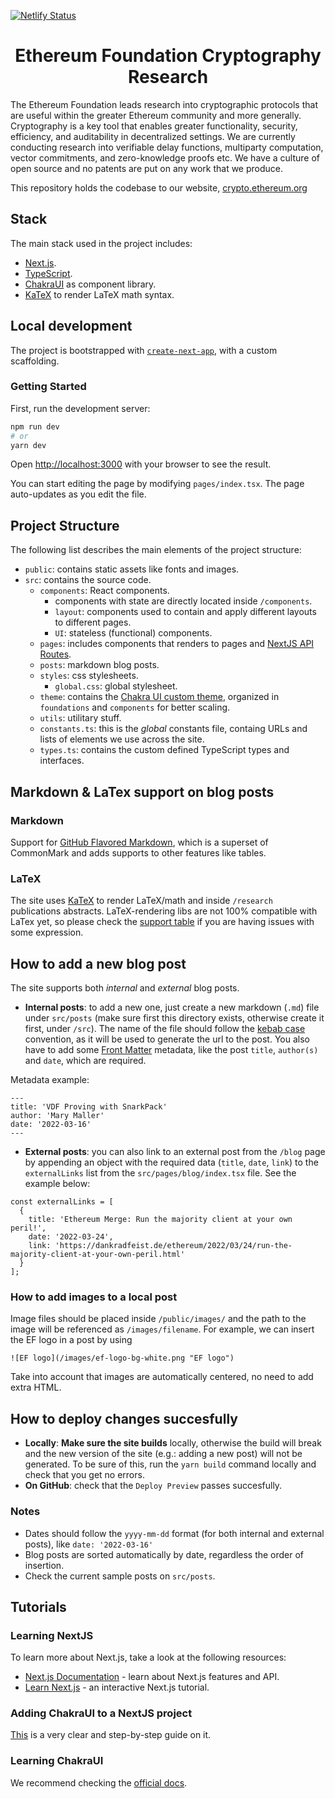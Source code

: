 [![Netlify Status](https://api.netlify.com/api/v1/badges/5d7b96c5-01cc-4feb-867f-109a2e2c9277/deploy-status)](https://app.netlify.com/sites/cryptography-research/deploys)

<h1 align="center">
  Ethereum Foundation Cryptography Research
</h1>

The Ethereum Foundation leads research into cryptographic protocols that are useful within
the greater Ethereum community and more generally. Cryptography is a key tool that enables
greater functionality, security, efficiency, and auditability in decentralized settings.
We are currently conducting research into verifiable delay functions, multiparty
computation, vector commitments, and zero-knowledge proofs etc. We have a culture of open
source and no patents are put on any work that we produce.

This repository holds the codebase to our website, [crypto.ethereum.org](crypto.ethereum.org)

## Stack

The main stack used in the project includes:

- [Next.js](https://nextjs.org/).
- [TypeScript](https://www.typescriptlang.org/).
- [ChakraUI](https://chakra-ui.com/) as component library.
- [KaTeX](https://katex.org/) to render LaTeX math syntax.

## Local development

The project is bootstrapped with [`create-next-app`](https://github.com/vercel/next.js/tree/canary/packages/create-next-app), with a custom scaffolding.

### Getting Started

First, run the development server:

```bash
npm run dev
# or
yarn dev
```

Open [http://localhost:3000](http://localhost:3000) with your browser to see the result.

You can start editing the page by modifying `pages/index.tsx`. The page auto-updates as you edit the file.

## Project Structure

The following list describes the main elements of the project structure:

- `public`: contains static assets like fonts and images.
- `src`: contains the source code.
  - `components`: React components.
    - components with state are directly located inside `/components`.
    - `layout`: components used to contain and apply different layouts to different pages.
    - `UI`: stateless (functional) components.
  - `pages`: includes components that renders to pages and [NextJS API Routes](https://nextjs.org/docs/api-routes/introduction).
  - `posts`: markdown blog posts.
  - `styles`: css stylesheets.
    - `global.css`: global stylesheet.
  - `theme`: contains the [Chakra UI custom theme](https://chakra-ui.com/docs/styled-system/theming/customize-theme), organized in `foundations` and `components` for better scaling.
  - `utils`: utilitary stuff.
  - `constants.ts`: this is the _global_ constants file, containg URLs and lists of elements we use across the site.
  - `types.ts`: contains the custom defined TypeScript types and interfaces.

## Markdown & LaTex support on blog posts

### Markdown

Support for [GitHub Flavored Markdown](https://github.github.com/gfm/), which is a superset of CommonMark and adds supports to other features like tables.

### LaTeX

The site uses [KaTeX](https://katex.org) to render LaTeX/math and inside `/research` publications abstracts. LaTeX-rendering libs are not 100% compatible with LaTex yet, so please check the [support table](https://katex.org/docs/support_table.html) if you are having issues with some expression.

## How to add a new blog post

The site supports both _internal_ and _external_ blog posts.

- **Internal posts**: to add a new one, just create a new markdown (`.md`) file under `src/posts` (make sure first this directory exists, otherwise create it first, under `/src`). The name of the file should follow the [kebab case](https://www.theserverside.com/definition/Kebab-case) convention, as it will be used to generate the url to the post. You also have to add some [Front Matter](https://frontmatter.codes/docs/markdown) metadata, like the post `title`, `author(s)` and `date`, which are required.

Metadata example:

```
---
title: 'VDF Proving with SnarkPack'
author: 'Mary Maller'
date: '2022-03-16'
---
```

- **External posts**: you can also link to an external post from the `/blog` page by appending an object with the required data (`title`, `date`, `link`) to the `externalLinks` list from the `src/pages/blog/index.tsx` file. See the example below:

```
const externalLinks = [
  {
    title: 'Ethereum Merge: Run the majority client at your own peril!',
    date: '2022-03-24',
    link: 'https://dankradfeist.de/ethereum/2022/03/24/run-the-majority-client-at-your-own-peril.html'
  }
];
```

### How to add images to a local post

Image files should be placed inside `/public/images/` and the path to the image will be referenced as `/images/filename`. For example, we can insert the EF logo in a post by using

```
![EF logo](/images/ef-logo-bg-white.png "EF logo")
```

Take into account that images are automatically centered, no need to add extra HTML.

## How to deploy changes succesfully

- **Locally**: **Make sure the site builds** locally, otherwise the build will break and the new version of the site (e.g.: adding a new post) will not be generated. To be sure of this, run the `yarn build` command locally and check that you get no errors.
- **On GitHub**: check that the `Deploy Preview` passes succesfully.

### Notes

- Dates should follow the `yyyy-mm-dd` format (for both internal and external posts), like `date: '2022-03-16'`
- Blog posts are sorted automatically by date, regardless the order of insertion.
- Check the current sample posts on `src/posts`.

## Tutorials

### Learning NextJS

To learn more about Next.js, take a look at the following resources:

- [Next.js Documentation](https://nextjs.org/docs) - learn about Next.js features and API.
- [Learn Next.js](https://nextjs.org/learn) - an interactive Next.js tutorial.

### Adding ChakraUI to a NextJS project

[This](https://chakra-ui.com/guides/getting-started/nextjs-guide) is a very clear and step-by-step guide on it.

### Learning ChakraUI

We recommend checking the [official docs](https://chakra-ui.com/docs/getting-started).

